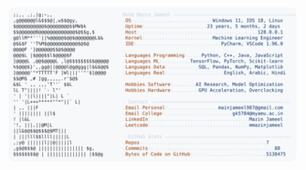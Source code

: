 <picture>
  <source srcset="https://raw.githubusercontent.com/mmazinjameel/mmazinjameel/main/dark_mode.svg?v=1744042286" media="(prefers-color-scheme: dark)">
  <img src="https://raw.githubusercontent.com/mmazinjameel/mmazinjameel/main/light_mode.svg?v=1744042286">
</picture>
